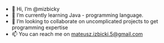 - 👋 Hi, I’m @mizbicky
- 🌱 I’m currently learning Java - programming language.
- 💞️ I’m looking to collaborate on uncomplicated projects to get programming expertise
- 📫 You can reach me on mateusz.izbicki.5@gmail.com

<!---
mizbicky/mizbicky is a ✨ special ✨ repository because its `README.md` (this file) appears on your GitHub profile.
You can click the Preview link to take a look at your changes.
--->
